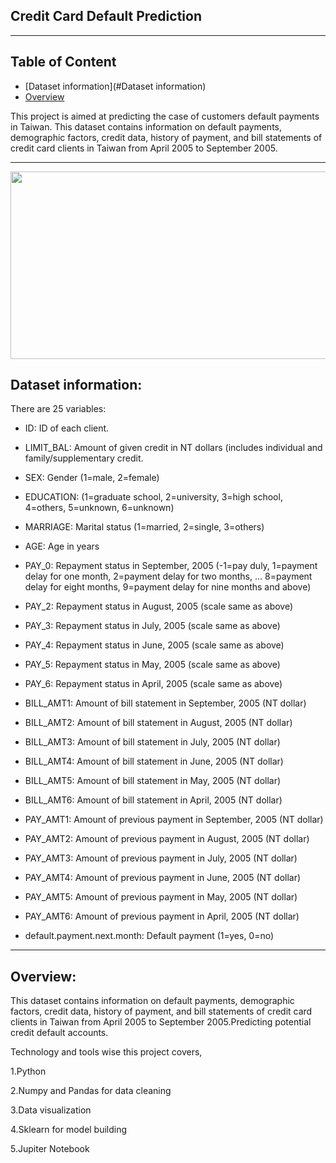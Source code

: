 ## Credit Card Default Prediction

--------------------------------------------
## Table of Content

  * [Dataset information](#Dataset information)
  * [Overview](#overview)

This project is aimed at predicting the case of customers default payments in Taiwan.
This dataset contains information on default payments, demographic factors, credit data, history of payment, and bill statements of credit card clients in Taiwan from April 2005 to September 2005.

---------------------------------------------------------------------------------------------------------------------------------------------------------------------------------
<img target="_blank" src="https://user-images.githubusercontent.com/32620288/139556045-5a52c63e-18e8-46cf-b1f0-9c056b6358de.png" width=1000; height=300>

## Dataset information:

There are 25 variables:

* ID: ID of each client.

* LIMIT_BAL: Amount of given credit in NT dollars (includes individual and family/supplementary credit.

* SEX: Gender (1=male, 2=female)

* EDUCATION: (1=graduate school, 2=university, 3=high school, 4=others, 5=unknown, 6=unknown)

* MARRIAGE: Marital status (1=married, 2=single, 3=others)

* AGE: Age in years

* PAY_0: Repayment status in September, 2005 (-1=pay duly, 1=payment delay for one month, 2=payment delay for two months, … 8=payment delay for eight months, 9=payment delay for nine months and above)

* PAY_2: Repayment status in August, 2005 (scale same as above)

* PAY_3: Repayment status in July, 2005 (scale same as above)

* PAY_4: Repayment status in June, 2005 (scale same as above)

* PAY_5: Repayment status in May, 2005 (scale same as above)

* PAY_6: Repayment status in April, 2005 (scale same as above)

* BILL_AMT1: Amount of bill statement in September, 2005 (NT dollar)

* BILL_AMT2: Amount of bill statement in August, 2005 (NT dollar)

* BILL_AMT3: Amount of bill statement in July, 2005 (NT dollar)

* BILL_AMT4: Amount of bill statement in June, 2005 (NT dollar)

* BILL_AMT5: Amount of bill statement in May, 2005 (NT dollar)

* BILL_AMT6: Amount of bill statement in April, 2005 (NT dollar)

* PAY_AMT1: Amount of previous payment in September, 2005 (NT dollar)

* PAY_AMT2: Amount of previous payment in August, 2005 (NT dollar)

* PAY_AMT3: Amount of previous payment in July, 2005 (NT dollar)

* PAY_AMT4: Amount of previous payment in June, 2005 (NT dollar)

* PAY_AMT5: Amount of previous payment in May, 2005 (NT dollar)

* PAY_AMT6: Amount of previous payment in April, 2005 (NT dollar)

* default.payment.next.month: Default payment (1=yes, 0=no)

--------------------------------------------------------------------------------------------
## Overview:

This dataset contains information on default payments, demographic factors, credit data, history of payment, and bill statements of credit card clients in Taiwan from April 2005 to September 2005.Predicting potential credit default accounts.

Technology and tools wise this project covers,

1.Python

2.Numpy and Pandas for data cleaning

3.Data visualization

4.Sklearn for model building

5.Jupiter Notebook
